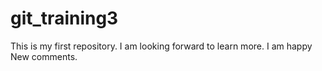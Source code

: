 # git_training3
This is my first repository.
I am looking forward to learn more. I am happy
New comments.
